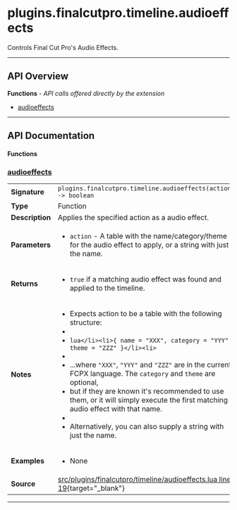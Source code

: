 # plugins.finalcutpro.timeline.audioeffects

Controls Final Cut Pro's Audio Effects.

---

## API Overview
**Functions** - _API calls offered directly by the extension_
 * [audioeffects](#audioeffects)


---

## API Documentation

#### Functions


### [audioeffects](#audioeffects)

|                                             |                                                                                     |
| --------------------------------------------|-------------------------------------------------------------------------------------|
| **Signature**                               | `plugins.finalcutpro.timeline.audioeffects(action) -> boolean`                                                                    |
| **Type**                                    | Function                                                                     |
| **Description**                             | Applies the specified action as a audio effect.                                                                     |
| **Parameters**                              | <ul><li>`action`		- A table with the name/category/theme for the audio effect to apply, or a string with just the name.</li></ul> |
| **Returns**                                 | <ul><li>`true` if a matching audio effect was found and applied to the timeline.</li></ul>          |
| **Notes**                                   | <ul><li>Expects action to be a table with the following structure:</li><li></li><li>```lua</li><li>{ name = "XXX", category = "YYY", theme = "ZZZ" }</li><li>```</li><li></li><li>...where `"XXX"`, `"YYY"` and `"ZZZ"` are in the current FCPX language. The `category` and `theme` are optional,</li><li>but if they are known it's recommended to use them, or it will simply execute the first matching audio effect with that name.</li><li></li><li>Alternatively, you can also supply a string with just the name.</li></ul> |
| **Examples**                                | <ul><li>None</li></ul> |
| **Source**                                  | [src/plugins/finalcutpro/timeline/audioeffects.lua line 19](https://github.com/CommandPost/CommandPost/blob/develop/src/plugins/finalcutpro/timeline/audioeffects.lua#L19){target="_blank"} |

---

